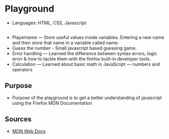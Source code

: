 # Playground
* Languages: HTML, CSS, Javascript

## 
* Playername — Store useful values inside variables. Entering a new name and then store that name in a variable called name.
* Guess the number - Small javascript based guessing game.
* Error handling — Learned the difference between syntax errors, logic error & how to tackle them with the firefox built-in developer tools.
* Calculation — Learned about basic math in JavaScript — numbers and operators

## Purpose
* Purpose of the playground is to get a better understanding of javascript using the Firefox MDN Documentation

## Sources
* [MDN Web Docs](https://developer.mozilla.org/en-US/docs/Web/JavaScript)

